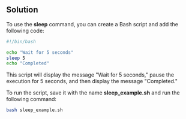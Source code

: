 ## Solution

To use the **sleep** command, you can create a Bash script and add the following code:

```bash
#!/bin/bash

echo "Wait for 5 seconds"
sleep 5
echo "Completed"
```

This script will display the message "Wait for 5 seconds," pause the execution for 5 seconds, and then display the message "Completed."

To run the script, save it with the name **sleep_example.sh** and run the following command:

```bash
bash sleep_example.sh
```
